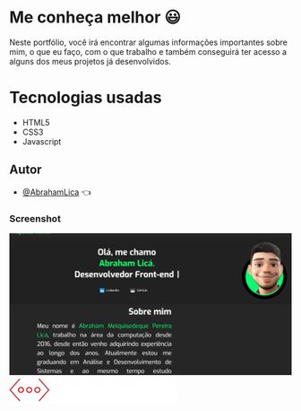 
# Me conheça melhor 😃

Neste portfólio, você irá encontrar algumas informações importantes sobre mim, o que eu faço, com o que trabalho e também conseguirá ter acesso a alguns dos meus projetos já desenvolvidos.


# Tecnologias usadas

- HTML5
- CSS3
- Javascript

## Autor

- [@AbrahamLica](https://www.github.com/AbrahamLica)  👈


<h3>Screenshot</h3>
<img src="/img/imgs/screenshot.png">


<img src="/img/logo/meu-logo-branco.png" width='300px'>



